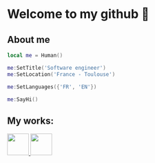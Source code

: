 # Welcome to my github 👋

## About me
 ```lua
 local me = Human()
 
 me:SetTitle('Software engineer')
 me:SetLocation('France - Toulouse')
 
 me:SetLanguages({'FR', 'EN'})
 
 me:SayHi()
```

## My works:
<a href="https://steamcommunity.com/id/ThePsyca/myworkshopfiles/" > 
 <img width="50" height="50" src="https://upload.wikimedia.org/wikipedia/commons/thumb/8/83/Steam_icon_logo.svg/1024px-Steam_icon_logo.svg.png" />
</a>
<a href="https://github.com/Osmos-l?tab=repositories">
  <img width="50" height="50" src="https://upload.wikimedia.org/wikipedia/commons/thumb/9/91/Octicons-mark-github.svg/220px-Octicons-mark-github.svg.png" />
 </a>
